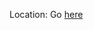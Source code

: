 





Location: Go [here](file:////Users/martin/Library/CloudStorage/ProtonDrive-jsem@martintomes.net/10_Projects)

